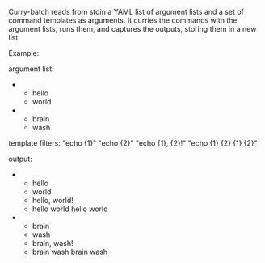 Curry-batch reads from stdin a YAML list of argument lists and a set of command templates as arguments.
It curries the commands with the argument lists, runs them, and captures the outputs, storing them in a new list.

Example:

argument list:
- - hello
  - world
- - brain
  - wash

template filters:
"echo {1}" "echo {2}" "echo {1}, {2}!" "echo {1} {2} {1} {2}"

output:
- - hello
  - world
  - hello, world!
  - hello world hello world
- - brain
  - wash
  - brain, wash!
  - brain wash brain wash

